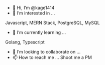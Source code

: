 - 👋 Hi, I’m @kage1414
- 👀 I’m interested in ...

Javascript, MERN Stack, PostgreSQL, MySQL
  
- 🌱 I’m currently learning ...

Golang, Typescript

- 💞️ I’m looking to collaborate on ...
- 📫 How to reach me ...
  Shoot me a PM

<!---
kage1414/kage1414 is a ✨ special ✨ repository because its `README.md` (this file) appears on your GitHub profile.
You can click the Preview link to take a look at your changes.
--->
